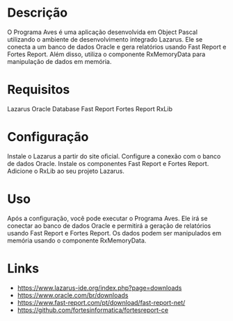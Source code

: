 
# Descrição
O Programa Aves é uma aplicação desenvolvida em Object Pascal utilizando o ambiente de desenvolvimento integrado Lazarus. Ele se conecta a um banco de dados Oracle e gera relatórios usando Fast Report e Fortes Report. Além disso, utiliza o componente RxMemoryData para manipulação de dados em memória.

# Requisitos
Lazarus
Oracle Database
Fast Report
Fortes Report
RxLib

# Configuração
Instale o Lazarus a partir do site oficial.
Configure a conexão com o banco de dados Oracle.
Instale os componentes Fast Report e Fortes Report.
Adicione o RxLib ao seu projeto Lazarus.

# Uso
Após a configuração, você pode executar o Programa Aves. Ele irá se conectar ao banco de dados Oracle e permitirá a geração de relatórios usando Fast Report e Fortes Report. Os dados podem ser manipulados em memória usando o componente RxMemoryData.

# Links
- https://www.lazarus-ide.org/index.php?page=downloads
- https://www.oracle.com/br/downloads
- https://www.fast-report.com/pt/download/fast-report-net/
- https://github.com/fortesinformatica/fortesreport-ce
